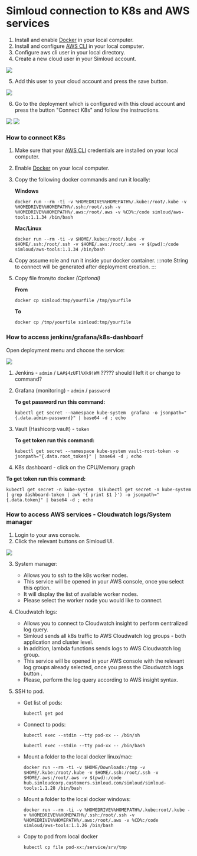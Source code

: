 # Simloud connection to K8s and AWS services

1. Install and enable [Docker](https://docs.docker.com/get-docker/) in your local computer.
2. Install and configure [AWS CLI](https://aws.amazon.com/cli/) in your local computer.
3. Configure aws cli user in your local directory.
4. Create a new cloud user in your Simloud account.

![](/home/simloud/IdeaProjects/simloud-docs/static/img/onboarding/connect-k8s-aws/image1.png)

5. Add this user to your cloud account and press the save button.

![](/home/simloud/IdeaProjects/simloud-docs/static/img/onboarding/connect-k8s-aws/image2.png)

6. Go to the deployment which is configured with this cloud account and press the button "Connect K8s" and follow the instructions.

![](/home/simloud/IdeaProjects/simloud-docs/static/img/onboarding/connect-k8s-aws/image3.png)
![](/home/simloud/IdeaProjects/simloud-docs/static/img/onboarding/connect-k8s-aws/image4.png)

### How to connect K8s

1. Make sure that your [AWS CLI](https://docs.aws.amazon.com/cli/latest/userguide/cli-chap-configure.html) credentials are installed on your local computer.
2. Enable [Docker](https://docs.docker.com/engine/install/) on your local computer.
3. Copy the following docker commands and run it locally:

   **Windows**

   ```
   docker run --rm -ti -v %HOMEDRIVE%%HOMEPATH%/.kube:/root/.kube -v %HOMEDRIVE%%HOMEPATH%/.ssh:/root/.ssh -v %HOMEDRIVE%%HOMEPATH%/.aws:/root/.aws -v %CD%:/code simloud/aws-tools:1.1.34 /bin/bash
   ```

   **Mac/Linux**

   ```
   docker run --rm -ti -v $HOME/.kube:/root/.kube -v $HOME/.ssh:/root/.ssh -v $HOME/.aws:/root/.aws -v $(pwd):/code simloud/aws-tools:1.1.34 /bin/bash
   ```

4. Copy assume role and run it inside your docker container.
   :::note
   String to connect will be generated after deployment creation.
   :::

5. Copy file from/to docker _(Optional)_

   **From**

   ```
   docker cp simloud:tmp/yourfile /tmp/yourfile
   ```

   **To**

   ```
   docker cp /tmp/yourfile simloud:tmp/yourfile
   ```

### How to access jenkins/grafana/k8s-dashboarf

Open deployment menu and choose the service:

![](/home/simloud/IdeaProjects/simloud-docs/static/img/onboarding/connect-k8s-aws/image6.png)

1. Jenkins - `admin` / `LA#$4zUFl%Xk9!WM`  ????? should I left it or change to command?
2. Grafana (monitoring) - `admin` / `password`

   **To get password run this command:**

   ```
   kubectl get secret --namespace kube-system  grafana -o jsonpath="{.data.admin-password}" | base64 -d ; echo
   ```

3. Vault (Hashicorp vault) - `token`

   **To get token run this command:**

   ```
   kubectl get secret --namespace kube-system vault-root-token -o jsonpath="{.data.root_token}" | base64 -d ; echo
   ```

4. K8s dashboard - click on the CPU/Memory graph


**To get token run this command:**

```
kubectl get secret -n kube-system  $(kubectl get secret -n kube-system | grep dashboard-token | awk '{ print $1 }') -o jsonpath="{.data.token}" | base64 -d ; echo
```

### How to access AWS services - Cloudwatch logs/System manager

1. Login to your aws console.
2. Click the relevant buttons on Simloud UI.

![](/home/simloud/IdeaProjects/simloud-docs/static/img/onboarding/connect-k8s-aws/image7.png)

3. System manager:

   - Allows you to ssh to the k8s worker nodes.
   - This service will be opened in your AWS console, once you select this option.
   - It will display the list of available worker nodes.
   - Please select the worker node you would like to connect.

4. Cloudwatch logs:

   - Allows you to connect to Cloudwatch insight to perform centralized log query.
   - Simloud sends all k8s traffic to AWS Cloudwatch log groups - both application and cluster level.
   - In addition, lambda functions sends logs to AWS Cloudwatch log group.
   - This service will be opened in your AWS console with the relevant log groups already selected, once you press the Cloudwatch logs button .
   - Please, perform the log query according to AWS insight syntax.

5. SSH to pod.

   - Get list of pods:
     ```
     kubectl get pod
     ```
   - Connect to pods:
     ```
     kubectl exec --stdin --tty pod-xx -- /bin/sh
     ```
     ```
     kubectl exec --stdin --tty pod-xx -- /bin/bash
     ```
   - Mount a folder to the local docker linux/mac:

     ```
     docker run --rm -ti -v $HOME/Downloads:/tmp -v $HOME/.kube:/root/.kube -v $HOME/.ssh:/root/.ssh -v $HOME/.aws:/root/.aws -v $(pwd):/code hub.simloudcorp.customers.simloud.com/simloud/simloud-tools:1.1.28 /bin/bash
     ```

   - Mount a folder to the local docker windows:

     ```
     docker run --rm -ti -v %HOMEDRIVE%%HOMEPATH%/.kube:root/.kube -v %HOMEDRIVE%%HOMEPATH%/.ssh:/root/.ssh -v %HOMEDRIVE%%HOMEPATH%/.aws:/root/.aws -v %CD%:/code simloud/aws-tools:1.1.26 /bin/bash
     ```

   - Copy to pod from local docker
     ```
     kubectl cp file pod-xx:/service/srv/tmp
     ```
